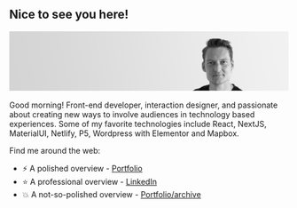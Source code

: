 ## Nice to see you here!

<img src="https://github.com/JeroenDerks/JeroenDerks/blob/master/cv-banner-img3.jpg" alt="banner that says Jeroen Derks - front-end developer, interaction designer, concept creator, and passionate about designing new ways to involve audiences in technology based experiences. ">

Good morning! Front-end developer, interaction designer, and passionate about creating new ways to involve audiences in technology based experiences. Some of my favorite technologies include React, NextJS, MaterialUI, Netlify, P5, Wordpress with Elementor and Mapbox.


Find me around the web:
- ⚡  A polished overview - <a href="https://derks.dk/">Portfolio</a> 
- ⭐  A professional overview - <a href="https://www.linkedin.com/in/derksdk/">LinkedIn</a> 
- 💥  A not-so-polished overview - <a href="https://derks.dk/archive">Portfolio/archive</a> 
